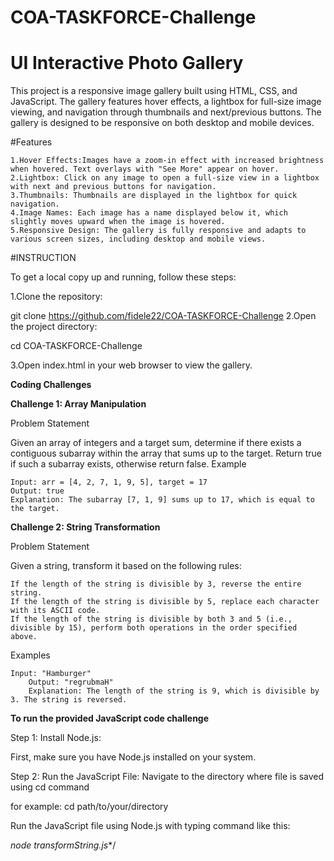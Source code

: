 # COA-TASKFORCE-Challenge

# UI Interactive Photo Gallery

This project is a responsive image gallery built using HTML, CSS, and JavaScript. The gallery features hover effects, a lightbox for full-size image viewing, and navigation through thumbnails and next/previous buttons. The gallery is designed to be responsive on both desktop and mobile devices.


#Features

    1.Hover Effects:Images have a zoom-in effect with increased brightness when hovered. Text overlays with "See More" appear on hover.
    2.Lightbox: Click on any image to open a full-size view in a lightbox with next and previous buttons for navigation.
    3.Thumbnails: Thumbnails are displayed in the lightbox for quick navigation.
    4.Image Names: Each image has a name displayed below it, which slightly moves upward when the image is hovered.
    5.Responsive Design: The gallery is fully responsive and adapts to various screen sizes, including desktop and mobile views.

#INSTRUCTION 

To get a local copy up and running, follow these steps:

1.Clone the repository:

git clone https://github.com/fidele22/COA-TASKFORCE-Challenge
2.Open the project directory:

cd COA-TASKFORCE-Challenge

3.Open index.html in your web browser to view the gallery.



**Coding Challenges**

**Challenge 1: Array Manipulation**

Problem Statement

Given an array of integers and a target sum, determine if there exists a contiguous subarray within the array that sums up to the target. Return true if such a subarray exists, otherwise return false.
Example

    Input: arr = [4, 2, 7, 1, 9, 5], target = 17
    Output: true
    Explanation: The subarray [7, 1, 9] sums up to 17, which is equal to the target.



**Challenge 2: String Transformation**
    
Problem Statement

Given a string, transform it based on the following rules:

    If the length of the string is divisible by 3, reverse the entire string.
    If the length of the string is divisible by 5, replace each character with its ASCII code.
    If the length of the string is divisible by both 3 and 5 (i.e., divisible by 15), perform both operations in the order specified above.

Examples

    Input: "Hamburger"
        Output: "regrubmaH"
        Explanation: The length of the string is 9, which is divisible by 3. The string is reversed.


    

**To run the provided JavaScript code challenge**

Step 1: Install Node.js:

First, make sure you have Node.js installed on your system.

Step 2: Run the JavaScript File:
Navigate to the directory where  file is saved using cd command

for example: cd path/to/your/directory

Run the JavaScript file using Node.js with typing command like this:

*node transformString.js**/





 





